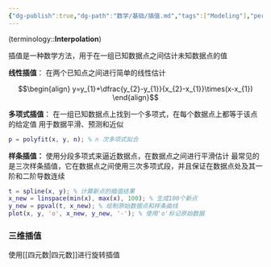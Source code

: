 ```yaml
---
{"dg-publish":true,"dg-path":"数学/基础/插值.md","tags":["Modeling"],"permalink":"/数学/基础/插值/","dgPassFrontmatter":true,"noteIcon":"","created":"2024-07-05T18:00:52.706+08:00","updated":"2025-04-12T17:37:08.529+08:00"}
---
```


(terminology::**Interpolation**)

插值是一种数学方法，用于在一组已知数据点之间估计未知数据点的值

**线性插值**：
在两个已知点之间进行简单的线性估计

$$\begin{align}
y=y_{1}+\dfrac{y_{2}-y_{1}}{x_{2}-x_{1}}\times(x-x_{1})
\end{align}$$

**多项式插值**：
在一组已知数据点上找到一个多项式，在每个数据点上都等于该点的给定值
用于数据平滑、预测和近似

```MATLAB
p = polyfit(x, y, n); % n 次多项式拟合
```

**样条插值：**
使用分段多项式来逼近数据点，在数据点之间进行平滑估计
最常见的是三次样条插值，它在数据点之间使用三次多项式段，并且保证在数据点处及其一阶和二阶导数连续

```matlab
t = spline(x, y); % 计算新点的插值结果 
x_new = linspace(min(x), max(x), 100); % 生成100个新点 
y_new = ppval(t, x_new); % 绘制原始数据点和样条曲线 
plot(x, y, 'o', x_new, y_new, '-'); % 使用'o'标记原始数据
```


### 三维插值
使用[[四元数\|四元数]]进行旋转插值


